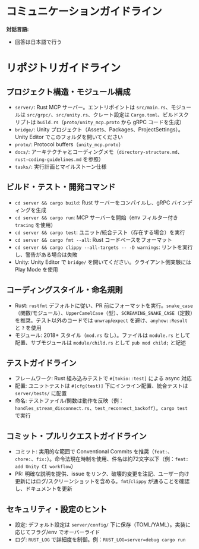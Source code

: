 # コミュニケーションガイドライン
**対話言語:**
- 回答は日本語で行う

# リポジトリガイドライン

## プロジェクト構造・モジュール構成
- `server/`: Rust MCP サーバー。エントリポイントは `src/main.rs`、モジュールは `src/grpc/`、`src/unity.rs`、クレート設定は `Cargo.toml`、ビルドスクリプトは `build.rs`（`proto/unity_mcp.proto` から gRPC コードを生成）
- `bridge/`: Unity プロジェクト（Assets、Packages、ProjectSettings）。Unity Editor でこのフォルダを開いてください
- `proto/`: Protocol buffers（`unity_mcp.proto`）
- `docs/`: アーキテクチャとコーディングメモ（`directory-structure.md`、`rust-coding-guidelines.md` を参照）
- `tasks/`: 実行計画とマイルストーン仕様

## ビルド・テスト・開発コマンド
- `cd server && cargo build`: Rust サーバーをコンパイルし、gRPC バインディングを生成
- `cd server && cargo run`: MCP サーバーを開始（env フィルター付き `tracing` を使用）
- `cd server && cargo test`: ユニット/統合テスト（存在する場合）を実行
- `cd server && cargo fmt --all`: Rust コードベースをフォーマット
- `cd server && cargo clippy --all-targets -- -D warnings`: リントを実行し、警告がある場合は失敗
- Unity: Unity Editor で `bridge/` を開いてください。クライアント側実験には Play Mode を使用

## コーディングスタイル・命名規則
- Rust: `rustfmt` デフォルトに従い、PR 前にフォーマットを実行。`snake_case`（関数/モジュール）、`UpperCamelCase`（型）、`SCREAMING_SNAKE_CASE`（定数）を推奨。テスト以外のコードでは `unwrap`/`expect` を避け、`anyhow::Result` と `?` を使用
- モジュール: 2018+ スタイル（`mod.rs` なし）。ファイルは `module.rs` として配置、サブモジュールは `module/child.rs` として `pub mod child;` と記述

## テストガイドライン
- フレームワーク: Rust 組み込みテストで `#[tokio::test]` による async 対応
- 配置: ユニットテストは `#[cfg(test)]` 下にインライン配置、統合テストは `server/tests/` に配置
- 命名: テストファイル/関数は動作を反映（例：`handles_stream_disconnect.rs`、`test_reconnect_backoff`）。`cargo test` で実行

## コミット・プルリクエストガイドライン
- コミット: 実用的な範囲で Conventional Commits を推奨（`feat:`、`chore:`、`fix:`）。命令法現在時制を使用、件名は約72文字以下（例：`feat: add Unity CI workflow`）
- PR: 明確な説明を提供、issue をリンク、破壊的変更を注記、ユーザー向け更新にはログ/スクリーンショットを含める。`fmt`/`clippy` が通ることを確認し、ドキュメントを更新

## セキュリティ・設定のヒント
- 設定: デフォルト設定は `server/config/` 下に保存（TOML/YAML）。実装に応じてフラグ/env でオーバーライド
- ログ: `RUST_LOG` で詳細度を制御。例：`RUST_LOG=server=debug cargo run`

